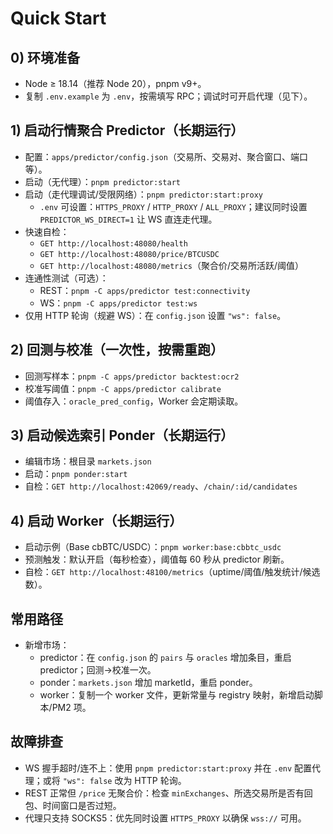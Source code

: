 # Quick Start

## 0) 环境准备
- Node ≥ 18.14（推荐 Node 20），pnpm v9+。
- 复制 `.env.example` 为 `.env`，按需填写 RPC；调试时可开启代理（见下）。

## 1) 启动行情聚合 Predictor（长期运行）
- 配置：`apps/predictor/config.json`（交易所、交易对、聚合窗口、端口等）。
- 启动（无代理）：`pnpm predictor:start`
- 启动（走代理调试/受限网络）：`pnpm predictor:start:proxy`
  - `.env` 可设置：`HTTPS_PROXY` / `HTTP_PROXY` / `ALL_PROXY`；建议同时设置 `PREDICTOR_WS_DIRECT=1` 让 WS 直连走代理。
- 快速自检：
  - `GET http://localhost:48080/health`
  - `GET http://localhost:48080/price/BTCUSDC`
  - `GET http://localhost:48080/metrics`（聚合价/交易所活跃/阈值）
- 连通性测试（可选）：
  - REST：`pnpm -C apps/predictor test:connectivity`
  - WS：`pnpm -C apps/predictor test:ws`
- 仅用 HTTP 轮询（规避 WS）：在 `config.json` 设置 `"ws": false`。

## 2) 回测与校准（一次性，按需重跑）
- 回测写样本：`pnpm -C apps/predictor backtest:ocr2`
- 校准写阈值：`pnpm -C apps/predictor calibrate`
- 阈值存入：`oracle_pred_config`，Worker 会定期读取。

## 3) 启动候选索引 Ponder（长期运行）
- 编辑市场：根目录 `markets.json`
- 启动：`pnpm ponder:start`
- 自检：`GET http://localhost:42069/ready`、`/chain/:id/candidates`

## 4) 启动 Worker（长期运行）
- 启动示例（Base cbBTC/USDC）：`pnpm worker:base:cbbtc_usdc`
- 预测触发：默认开启（每秒检查），阈值每 60 秒从 predictor 刷新。
- 自检：`GET http://localhost:48100/metrics`（uptime/阈值/触发统计/候选数）。

## 常用路径
- 新增市场：
  - predictor：在 `config.json` 的 `pairs` 与 `oracles` 增加条目，重启 predictor；回测→校准一次。
  - ponder：`markets.json` 增加 marketId，重启 ponder。
  - worker：复制一个 worker 文件，更新常量与 registry 映射，新增启动脚本/PM2 项。

## 故障排查
- WS 握手超时/连不上：使用 `pnpm predictor:start:proxy` 并在 `.env` 配置代理；或将 `"ws": false` 改为 HTTP 轮询。
- REST 正常但 `/price` 无聚合价：检查 `minExchanges`、所选交易所是否有回包、时间窗口是否过短。
- 代理只支持 SOCKS5：优先同时设置 `HTTPS_PROXY` 以确保 `wss://` 可用。
